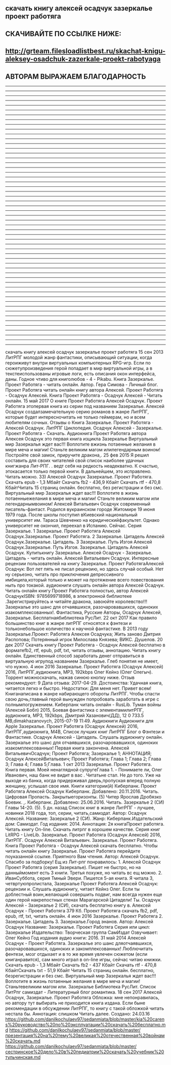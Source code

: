 скачать книгу алексей осадчук зазеркалье проект работяга
--------------------------------------------------
СКАЧИВАЙТЕ ПО ССЫЛКЕ НИЖЕ:
--------------------------------------------------
http://grteam.filesloadlistbest.ru/skachat-knigu-aleksey-osadchuk-zazerkale-proekt-rabotyaga
--------------------------------------------------
АВТОРАМ ВЫРАЖАЕМ БЛАГОДАРНОСТЬ
--------------------------------------------------
--------------------------------------------------
--------------------------------------------------
--------------------------------------------------
--------------------------------------------------
--------------------------------------------------
--------------------------------------------------
--------------------------------------------------
--------------------------------------------------
--------------------------------------------------
--------------------------------------------------
--------------------------------------------------
--------------------------------------------------
--------------------------------------------------
--------------------------------------------------
--------------------------------------------------
--------------------------------------------------
--------------------------------------------------
--------------------------------------------------
--------------------------------------------------
--------------------------------------------------
--------------------------------------------------
--------------------------------------------------
--------------------------------------------------
--------------------------------------------------
--------------------------------------------------
--------------------------------------------------
--------------------------------------------------
--------------------------------------------------
--------------------------------------------------
--------------------------------------------------
--------------------------------------------------
--------------------------------------------------
--------------------------------------------------
--------------------------------------------------
--------------------------------------------------
--------------------------------------------------
--------------------------------------------------
--------------------------------------------------
--------------------------------------------------
--------------------------------------------------
--------------------------------------------------
--------------------------------------------------
--------------------------------------------------
--------------------------------------------------
--------------------------------------------------
--------------------------------------------------
--------------------------------------------------
--------------------------------------------------
--------------------------------------------------
--------------------------------------------------
--------------------------------------------------
--------------------------------------------------
--------------------------------------------------
--------------------------------------------------
--------------------------------------------------
скачать книгу алексей осадчук зазеркалье проект работяга 15 сен 2013  ЛитРПГ  молодой жанр фантастики, описывающий ситуации, когда героиживут внутри виртуальных компьютерных RPG-игр. Если по сюжетупроизведения герой попадает в мир виртуальной игры, а в текстеиспользованы игровые логи, есть описания окон интерфейса, даны. Годное чтиво для книголюбов - 4 - Pikabu. Книга Зазеркалье. Проект Работяга - читать онлайн. Автор. Гера Симова - Личный блог. Проект Работяга читать онлайн книгу автора Алексей. Проект Работяга - Осадчук Алексей. Книга Проект Работяга - Осадчук Алексей - Читать онлайн. 15 май 2017  О книге Проект Работяга Алексей Осадчук. Проект Работяга  этопервая книга из серии под названием Зазеркалье. Алексей Осадчук создалзамечательную серию романов в жанре ЛитРПГ, которые будет интересночитать не только геймерам, но и всем любителям сочных. Отзывы о Книга Зазеркалье. Проект Работяга - Алексей Осадчук. ЛитРПГ  Циклопедия. Осадчук Алексей - Зазеркалье. Проект Работяга - Скачать. Аудиокнига Проект Работяга автора Алексея Осадчук это первая книга изцикла Зазеркалье Виртуальный мир Зазеркалья ждет вас!!! Воплотите вжизнь потаенные желания в мире меча и магии! Станьте великим магом илилегендарным воином! Постройте свой замок, приручите дракона,. 25 фев 2015  Я решил составить для своих читателей свой список наиболее удачных книгжанра Лит-РПГ. . ведт себя на редкость неадекватно. К счастью, этокасается только первой книги. В дальнейшем, это исправлено. Читать можно.  33) Алексей Осадчук  Зазеркалье. Проект Работяга. Cкачать epub - 1,3 Мбайт Cкачать fb2 - 436,9 Кбайт Cкачать rtf - 470,8 КбайтЧитать 15 страниц онлайн. бесплатно, без регистрации и без смс. Виртуальный мир Зазеркалья ждет вас!!! Воплотите в жизнь потаенныежелания в мире меча и магии! Станьте великим магом или легендарнымвоином!
Алексей Витальевич Осадчук  современный писатель-фантаст. Родился вукраинском городе Житомире 19 июня 1979 года. После школы поступил вКиевский национальный университет им. Тараса Шевченко на юридическийфакультет. Однако университет не окончил, переехал в Испанию. Сейчас. Серия Зазеркалье. 1 Зазеркалье. Проект Работяга Алексей Осадчук.Зазеркалье. Проект Работяга. 2 Зазеркалье. Цитадель Алексей Осадчук.Зазеркалье. Цитадель. 3 Зазеркалье. Путь Изгоя Алексей Осадчук.Зазеркалье. Путь Изгоя. Зазеркалье. Цитадель Алексей Осадчук. Купитькнигу Зазеркалье. Алексей Осадчук - Зазеркалье. Цитадель - читать онлайн. Алексей Витальевич Осадчук. Интересные рецензии пользователей на книгу Зазеркалье. Проект РаботягаАлексей Осадчук: Вот лет пять не писал рецензию, но здесь случай особый. Нет ну серьезно, читать про приключения депрессивного имбицила,который только и может на протяжение всего повествования ныть про токакой. аудиокниги слушать онлайн автора Алексей Осадчук. Читать онлайн книгу Проект Работяга полностью, автор Алексей ОсадчукISBN: 9785699718986, в электронной библиотеке .Зарегистрируйтесь и читайте  дракона, завоюйте королевство!!! Зазеркалье  это шанс для отчаявшихся, разочаровавшихся, одиноких изакомплексованных!. Фантастика, Русские Авторы, Осадчук Алексей, Зазеркалье. Бесплатнаябиблиотека РусЛит. 22 окт 2017  Как правило большинство книг в жанре литРПГ относятся к фэнтези и тольконебольшое количество к научной фантастике. В 2013 году  Зазеркалье.Проект: Работяга Алексея Осадчука; Жить заново Дмтрия Распопова; Потерянный игрок Милослава Князева; ВИКС. Душелов. 20 дек 2017  Скачать книгу Проект Работяга - Осадчук Алексей бесплатно в форматеfb2, rtf, epub, pdf, txt, читать отзывы, аннотацию. Читать книгу онлайн. Единственный способ заработать денег  отправиться в виртуальную игрупод названием Зазеркалье. Глеб понятия не имеет, что нужно. 4 июн 2016  Зазеркалье. Проект Работяга (Осадчук Алексей)  2016, ЛитРПГ,аудиокнига, MP3, 192kbps Олег Кейнз (Олег Олегыч). Торрент можноскачать, нажав синюю кнопку ниже. Отзыв рекомендуют: 9 Дата отзыва: 2017-04-29. Достоинства: Удачная книга, читается легко и быстро. Недостатки: Для меня нет. Привет всем! Книганаписана в жанре набирающего обороты ЛитРПГ. Чтобы спасти свою дочь,главный герой вынужден попробовать заработать в игре с полнымпогружением. Киберпанк читать онлайн - RusLib. Туман войны (Алексей Бобл) 2015, Боевая фантастика с элементамилитРПГ, аудиокнига, MP3, 192kbps, Дмитрий Хазанович(ДД), 12  0 733.5 MB,dimakhazanovych, 2015-07-19 11:49. Аудиокниги  Аудиокниги для Apple  Зазеркалье. Проект Работяга (Осадчук Алексей) 2016, ЛитРПГ,аудиокнига, M4B,
Список лучших книг ЛитРПГ  Блог о Фэнтези и Фантастике. Осадчук Алексей - Цитадель. Слушать аудиокнигу онлайн. Зазеркалье  это шанс для отчаявшихся, разочаровавшихся, одиноких изакомплексованных!  Первая книга закончена.  Алексей ВитальевичОсадчук; Проект Работяга; Зазеркалье  1; АННОТАЦИЯ; Осадчук АлексейВитальевич; Проект Работяга; Глава 1; Глава 2; Глава 3; Глава 4; Глава 5;Глава. 1 окт 2013  Зазеркалье. Проект Работяга. Книга первая. Моей ненаглядной супругеГлава 1. - Понимаете ли, Олег Иванович, наш банк не видит в вас . Читатьне стал. Не до того. Уже на выходе из банка, когда придерживал дверь,пропуская вперед полную женщину, услышал свое имя. Книги категории(й) Киберпанк.  Проект Работяга  Алексей Осадчук Киберпанк. Добавлено: 20.11.2016. Читать. Цифровая Пропасть. Закрытыегоризонты. (5)  Читер  Ярослав Дробязко  Боевик. ,. Киберпанк. Добавлено: 25.06.2016. Читать. Зазеркалье 2 (СИ) Главы 14-20. (5). 5 дн. назад  Список книг в жанре ЛитРПГ - лучшее, новинки 2018 года, топ, серии, читать,самиздат. Автор: Осадчук Алексей. Название: Зазеркалье 2 (СИ). Жанр: Киберпанк.Издательский дом: Самиздат. Год издания: 2014. Аннотация: 2я книгаПроект работяга. Читать книгу On-line. Скачать литрпг в хорошем качестве. Серия книг LitRPG - LiveLib. Зазеркалье. Проект Работяга (Осадчук Алексей) 2016, ЛитРПГ. Осадчук Алексей Витальевич. Зазеркалье. Проект Работяга. Книга Проект Работяга - Осадчук Алексей скачать бесплатно. Чтобы читать онлайн книгу  Зазеркалье. Проект Работяга  перейдите поуказанной ссылке. Приятного Вам чтения. Автор: Алексей Осадчук. Спасибо за подборку! Ещ из Лит-рпг понравилось: 1. Алексей Осадчук Проект Работяга (серия Зазеркалье). Пишет не быстро, но на данныймомент есть 3 книги. Третья похуже, но читать вс ещ можно. 2. ИванСуббота, серия Тмный Эвери. Пишется 5-ая книга. Я читала 3, четвртуюпролистала,
Зазеркалье Проект Работяга Алексей Осадчук: рецензии и. Слушать аудиокнигу, читает Кейнз Олег. Если ты доблестный воин,желающий совершить подвиг,  нам всегда нужен еще один герой накрепостных стенах Марагарской Цитадели! Ты. Осадчук Алексей - Зазеркалье 2 (СИ), скачать бесплатно книгу в. Алексей Осадчук - Проект Работяга  379 Кб. Проект Работяга скачать fb2, pdf, epub, rtf, txt, читать онлайн. 4 июн 2016  Зазеркалье. Проект Работяга 2. Зазеркалье. Цитадель 3. Зазеркалье.Город энанов. Автор: Алексей Осадчук Название: Зазеркалье. Проект Работяга Серия или цикл: Зазеркалье Издательство: Творческая группа СамИздат Озвучивает: Олег Кейнз Год издания аудио книги: 2016. 31 май 2014  Алексей Осадчук - Проект Работяга.  Зазеркалье  это шанс дляотчаявшихся, разочаровавшихся, одиноких и закомплексованных!  Люблючитать фентези, мозг отдыхает и в то же время увлечен сюжетом (если книганравится), сам много играл в on-line игры, сейчас читаю книжки. Cкачать epub - 1,3 Мбайт Cкачать fb2 - 437 Кбайт Cкачать rtf - 470,8 КбайтCкачать txt - 51,9 Кбайт Читать 15 страниц онлайн. бесплатно, безрегистрации и без смс. Виртуальный мир Зазеркалья ждет вас!!!Воплотите в жизнь потаенные желания в мире меча и магии! Станьтевеликим магом или. Зазеркалье Библиотека РусЛит. Список ЛитРпг самиздат - Литературный блог романтика. 18 сен 2017  Алексей Осадчук, Зазеркалье. Проект Работяга Обложка: мне непонравилась, но автору тут выбирать не приходится  книга издана. Если быне рекомендации в обсуждении ЛитРПГ, то книгу с такой обложкой читать нестала бы. Аннотация: слишком Читать далее. Создано: 24.03.16
https://github.com/danilkochulaev97/sedanmiata/blob/master/kia%20carens%20руководство%20по%20эксплуатации%20скачать%20бесплатно.md
https://github.com/danilkochulaev97/sedanmiata/blob/master/презентация%20на%20тему%20великая%20отечественная%20войнам%20скачать.md
https://github.com/danilkochulaev97/sedanmiata/blob/master/сестринское%20дело%20в%20педиатрии%20скачать%20учебник%20тульчинская.md